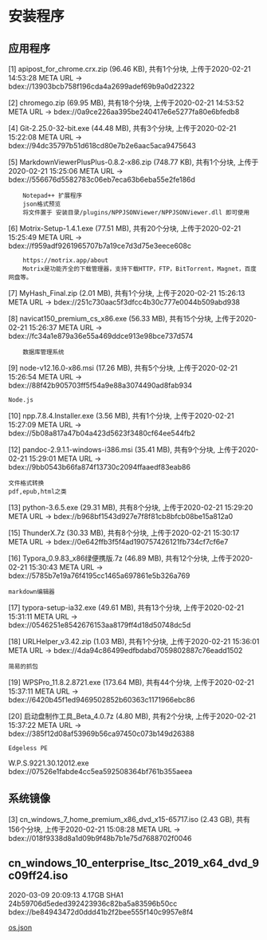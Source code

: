 # 安装程序

## 应用程序

[1] apipost_for_chrome.crx.zip (96.46 KB), 共有1个分块, 上传于2020-02-21 14:53:28
    META URL -> bdex://13903bcb758f196cda4a2699adef69b9a0d22322

[2] chromego.zip (69.95 MB), 共有18个分块, 上传于2020-02-21 14:53:52
    META URL -> bdex://0a9ce226aa395be240417e6e5277fa80e6bfedb8

[4] Git-2.25.0-32-bit.exe (44.48 MB), 共有3个分块, 上传于2020-02-21 15:22:08
    META URL -> bdex://94dc35797b51d618cd80e7b2e6aac5aca9475643

[5] MarkdownViewerPlusPlus-0.8.2-x86.zip (748.77 KB), 共有1个分块, 上传于2020-02-21 15:25:06
    META URL -> bdex://556676d5582783c06eb7eca63b6eba55e2fe186d
```	
	Notepad++ 扩展程序  
	json格式预览  
	将文件置于 安装目录/plugins/NPPJSONViewer/NPPJSONViewer.dll 即可使用  
```

[6] Motrix-Setup-1.4.1.exe (77.51 MB), 共有20个分块, 上传于2020-02-21 15:25:49
    META URL -> bdex://f959adf9261965707b7a19ce7d3d75e3eece608c
```
	https://motrix.app/about  
	Motrix是功能齐全的下载管理器，支持下载HTTP，FTP，BitTorrent，Magnet，百度网盘等。  
```	

[7] MyHash_Final.zip (2.01 MB), 共有1个分块, 上传于2020-02-21 15:26:13
    META URL -> bdex://251c730aac5f3dfcc4b30c777e0044b509abd938

[8] navicat150_premium_cs_x86.exe (56.33 MB), 共有15个分块, 上传于2020-02-21 15:26:37
    META URL -> bdex://fc34a1e879a36e55a469ddce913e98bce737d574
```	
	数据库管理系统
```
[9] node-v12.16.0-x86.msi (17.26 MB), 共有5个分块, 上传于2020-02-21 15:26:54
    META URL -> bdex://88f42b905703ff5f54a9e88a3074490ad8fab934
```
Node.js
```
[10] npp.7.8.4.Installer.exe (3.56 MB), 共有1个分块, 上传于2020-02-21 15:27:09
     META URL -> bdex://5b08a817a47b04a423d5623f3480cf64ee544fb2

[12] pandoc-2.9.1.1-windows-i386.msi (35.41 MB), 共有9个分块, 上传于2020-02-21 15:29:01
     META URL -> bdex://9bb0543b66fa874f13730c2094ffaaedf83eab86
```
文件格式转换
pdf,epub,html之类
```
[13] python-3.6.5.exe (29.31 MB), 共有8个分块, 上传于2020-02-21 15:29:20
     META URL -> bdex://b968bf1543d927e7f8f81cb8bfcb08be15a812a0

[15] ThunderX.7z (30.33 MB), 共有8个分块, 上传于2020-02-21 15:30:17
     META URL -> bdex://0e642ffb3f5f4ad190757426121fb734cf7cf6e7

[16] Typora_0.9.83_x86绿便携版.7z (46.89 MB), 共有12个分块, 上传于2020-02-21 15:30:43
     META URL -> bdex://5785b7e19a76f4195cc1465a697861e5b326a769
```
markdown编辑器
```
[17] typora-setup-ia32.exe (49.61 MB), 共有13个分块, 上传于2020-02-21 15:31:11
     META URL -> bdex://0546251e8542676153aa8179ff4d18d50748dc5d

[18] URLHelper_v3.42.zip (1.03 MB), 共有1个分块, 上传于2020-02-21 15:36:01
     META URL -> bdex://4da94c86499edfbdabd7059802887c76eadd1502
```
简易的抓包
```
[19] WPSPro_11.8.2.8721.exe (173.64 MB), 共有44个分块, 上传于2020-02-21 15:37:11
     META URL -> bdex://6420b45f1ed9469502852b60363c1171966ebc86

[20] 启动盘制作工具_Beta_4.0.7z (4.80 MB), 共有2个分块, 上传于2020-02-21 15:37:22
     META URL -> bdex://385f12d08af53969b56ca97450c073b149d26388
```
Edgeless PE
```	 
W.P.S.9221.30.12012.exe  
bdex://07526e1fabde4cc5ea592508364bf761b355aeea

	 
## 系统镜像
  

[3] cn_windows_7_home_premium_x86_dvd_x15-65717.iso (2.43 GB), 共有156个分块, 上传于2020-02-21 15:08:28
    META URL -> bdex://018f9338d8a1d09b9f48b7b1e75d7688702f0046
	
cn_windows_10_enterprise_ltsc_2019_x64_dvd_9c09ff24.iso  
---
2020-03-09 20:09:13
4.17GB
SHA1 24b59706d5eded392423936c82ba5a83596b50cc  
bdex://be84943472d0ddd41b2f2bee555f140c9957e8f4  


[os.json](json/os.json)
